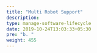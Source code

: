 ```yaml
---
title: "Multi Robot Support"
description:
type: manage-software-lifecycle
date: 2019-10-24T13:03:33+05:30
pre: "b. "
weight: 455
---
```

